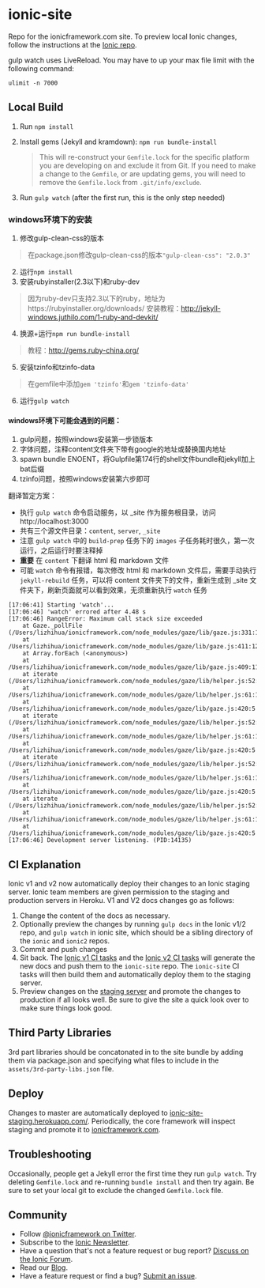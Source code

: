 ionic-site
==========

Repo for the ionicframework.com site.  To preview local Ionic changes, follow the instructions at the [Ionic repo](https://github.com/ionic-team/ionic#documentation).


gulp watch uses LiveReload. You may have to up your max file limit with the following command:

    ulimit -n 7000


## Local Build

1. Run `npm install`
2. Install gems (Jekyll and kramdown): `npm run bundle-install`

    > This will re-construct your `Gemfile.lock` for the specific platform you are developing on and exclude it from Git.  If you need to make a change to the `Gemfile`, or are updating gems, you will need to remove the `Gemfile.lock` from `.git/info/exclude`.

3. Run `gulp watch` (after the first run, this is the only step needed)

### windows环境下的安装
1. 修改gulp-clean-css的版本

> 在package.json修改gulp-clean-css的版本`"gulp-clean-css": "2.0.3"`

2. 运行`npm install`
3. 安装rubyinstaller(2.3以下)和ruby-dev

> 因为ruby-dev只支持2.3以下的ruby，地址为https://rubyinstaller.org/downloads/
安装教程：http://jekyll-windows.juthilo.com/1-ruby-and-devkit/

4. 换源+运行`npm run bundle-install`

> 教程：http://gems.ruby-china.org/

5. 安装tzinfo和tzinfo-data

> 在gemfile中添加`gem 'tzinfo'`和`gem 'tzinfo-data'`

6. 运行`gulp watch`

#### windows环境下可能会遇到的问题：
1. gulp问题，按照windows安装第一步锁版本
2. 字体问题，注释content文件夹下带有google的地址或替换国内地址
3. spawn bundle ENOENT，将Gulpfile第174行的shell文件bundle和jekyll加上bat后缀
4. tzinfo问题，按照windows安装第六步即可

翻译暂定方案：

- 执行 `gulp watch` 命令启动服务，以 _site 作为服务根目录，访问 http://localhost:3000
- 共有三个源文件目录：`content`, `server`, `_site`
- 注意 `gulp watch` 中的 `build-prep` 任务下的 `images` 子任务耗时很久，第一次运行，之后运行时要注释掉
- **重要** 在 `content` 下翻译 html 和 markdown 文件
- 可能 `watch` 命令有报错，每次修改 html 和 markdown 文件后，需要手动执行 `jekyll-rebuild` 任务，可以将 content 文件夹下的文件，重新生成到 _site 文件夹下，刷新页面就可以看到效果，无须重新执行 `watch` 任务

```
[17:06:41] Starting 'watch'...
[17:06:46] 'watch' errored after 4.48 s
[17:06:46] RangeError: Maximum call stack size exceeded
    at Gaze._pollFile (/Users/lizhihua/ionicframework.com/node_modules/gaze/lib/gaze.js:331:19)
    at /Users/lizhihua/ionicframework.com/node_modules/gaze/lib/gaze.js:411:12
    at Array.forEach (<anonymous>)
    at /Users/lizhihua/ionicframework.com/node_modules/gaze/lib/gaze.js:409:11
    at iterate (/Users/lizhihua/ionicframework.com/node_modules/gaze/lib/helper.js:52:5)
    at /Users/lizhihua/ionicframework.com/node_modules/gaze/lib/helper.js:61:11
    at /Users/lizhihua/ionicframework.com/node_modules/gaze/lib/gaze.js:420:5
    at iterate (/Users/lizhihua/ionicframework.com/node_modules/gaze/lib/helper.js:52:5)
    at /Users/lizhihua/ionicframework.com/node_modules/gaze/lib/helper.js:61:11
    at /Users/lizhihua/ionicframework.com/node_modules/gaze/lib/gaze.js:420:5
    at iterate (/Users/lizhihua/ionicframework.com/node_modules/gaze/lib/helper.js:52:5)
    at /Users/lizhihua/ionicframework.com/node_modules/gaze/lib/helper.js:61:11
    at /Users/lizhihua/ionicframework.com/node_modules/gaze/lib/gaze.js:420:5
    at iterate (/Users/lizhihua/ionicframework.com/node_modules/gaze/lib/helper.js:52:5)
    at /Users/lizhihua/ionicframework.com/node_modules/gaze/lib/helper.js:61:11
    at /Users/lizhihua/ionicframework.com/node_modules/gaze/lib/gaze.js:420:5
[17:06:46] Development server listening. (PID:14135)
```

## CI Explanation

Ionic v1 and v2 now automatically deploy their changes to an Ionic staging server. Ionic team members are given permission to the staging and production servers in Heroku. V1 and V2 docs changes go as follows:

1. Change the content of the docs as necessary.
2. Optionally preview the changes by running `gulp docs` in the Ionic v1/2 repo, and `gulp watch` in ionic site, which should be a sibling directory of the `ionic` and `ionic2` repos.
3. Commit and push changes
4. Sit back. The [Ionic v1 CI tasks](https://circleci.com/gh/ionic-team/ionic) and the [Ionic v2 CI tasks](https://circleci.com/gh/ionic-team/ionic2) will generate the new docs and push them to the `ionic-site` repo. The `ionic-site` CI tasks will then build them and automatically deploy them to the staging server.
5. Preview changes on the [staging server](https://ionic-site-staging.herokuapp.com/) and promote the changes to production if all looks well. Be sure to give the site a quick look over to make sure things look good.


## Third Party Libraries

3rd part libraries should be concatonated in to the site bundle by adding them via package.json and specifying what files to include in the `assets/3rd-party-libs.json` file. 


## Deploy

Changes to master are automatically deployed to  [ionic-site-staging.herokuapp.com/](https://ionic-site-staging.herokuapp.com/). Periodically, the core framework will inspect staging and promote it to [ionicframework.com](https://ionicframework.com).


## Troubleshooting

Occasionally, people get a Jekyll error the first time they run `gulp watch`. Try deleting `Gemfile.lock` and re-running `bundle install` and then try again. Be sure to set your local git to exclude the changed `Gemfile.lock` file. 


## Community

* Follow [@ionicframework on Twitter](https://twitter.com/ionicframework).
* Subscribe to the [Ionic Newsletter](https://ionicframework.com/subscribe/).
* Have a question that's not a feature request or bug report? [Discuss on the Ionic Forum](https://forum.ionicframework.com/).
* Read our [Blog](https://ionicframework.com/blog/).
* Have a feature request or find a bug? [Submit an issue](https://github.com/ionic-team/ionic/issues).
